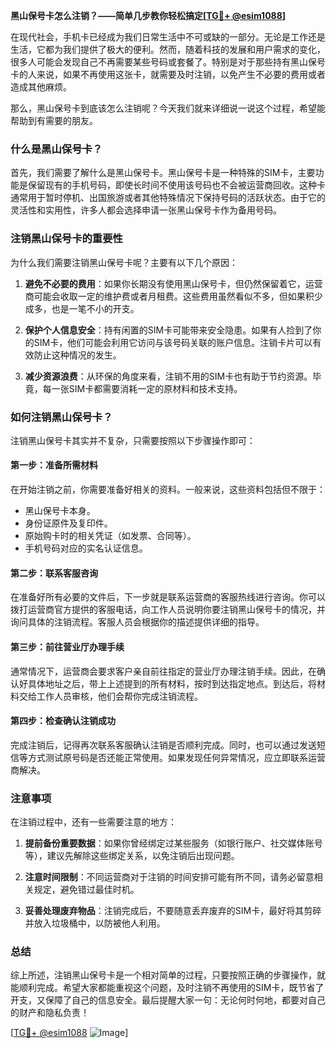 **黑山保号卡怎么注销？——简单几步教你轻松搞定[[TG💪+ @esim1088](https://t.me/s/esim1088)]**

在现代社会，手机卡已经成为我们日常生活中不可或缺的一部分。无论是工作还是生活，它都为我们提供了极大的便利。然而，随着科技的发展和用户需求的变化，很多人可能会发现自己不再需要某些号码或套餐了。特别是对于那些持有黑山保号卡的人来说，如果不再使用这张卡，就需要及时注销，以免产生不必要的费用或者造成其他麻烦。

那么，黑山保号卡到底该怎么注销呢？今天我们就来详细说一说这个过程，希望能帮助到有需要的朋友。

### 什么是黑山保号卡？

首先，我们需要了解什么是黑山保号卡。黑山保号卡是一种特殊的SIM卡，主要功能是保留现有的手机号码，即使长时间不使用该号码也不会被运营商回收。这种卡通常用于暂时停机、出国旅游或者其他特殊情况下保持号码的活跃状态。由于它的灵活性和实用性，许多人都会选择申请一张黑山保号卡作为备用号码。

### 注销黑山保号卡的重要性

为什么我们需要注销黑山保号卡呢？主要有以下几个原因：

1. **避免不必要的费用**：如果你长期没有使用黑山保号卡，但仍然保留着它，运营商可能会收取一定的维护费或者月租费。这些费用虽然看似不多，但如果积少成多，也是一笔不小的开支。

2. **保护个人信息安全**：持有闲置的SIM卡可能带来安全隐患。如果有人捡到了你的SIM卡，他们可能会利用它访问与该号码关联的账户信息。注销卡片可以有效防止这种情况的发生。

3. **减少资源浪费**：从环保的角度来看，注销不用的SIM卡也有助于节约资源。毕竟，每一张SIM卡都需要消耗一定的原材料和技术支持。

### 如何注销黑山保号卡？

注销黑山保号卡其实并不复杂，只需要按照以下步骤操作即可：

#### 第一步：准备所需材料

在开始注销之前，你需要准备好相关的资料。一般来说，这些资料包括但不限于：
- 黑山保号卡本身。
- 身份证原件及复印件。
- 原始购卡时的相关凭证（如发票、合同等）。
- 手机号码对应的实名认证信息。

#### 第二步：联系客服咨询

在准备好所有必要的文件后，下一步就是联系运营商的客服热线进行咨询。你可以拨打运营商官方提供的客服电话，向工作人员说明你要注销黑山保号卡的情况，并询问具体的注销流程。客服人员会根据你的描述提供详细的指导。

#### 第三步：前往营业厅办理手续

通常情况下，运营商会要求客户亲自前往指定的营业厅办理注销手续。因此，在确认好具体地址之后，带上上述提到的所有材料，按时到达指定地点。到达后，将材料交给工作人员审核，他们会帮你完成注销流程。

#### 第四步：检查确认注销成功

完成注销后，记得再次联系客服确认注销是否顺利完成。同时，也可以通过发送短信等方式测试原号码是否还能正常使用。如果发现任何异常情况，应立即联系运营商解决。

### 注意事项

在注销过程中，还有一些需要注意的地方：

1. **提前备份重要数据**：如果你曾经绑定过某些服务（如银行账户、社交媒体账号等），建议先解除这些绑定关系，以免注销后出现问题。

2. **注意时间限制**：不同运营商对于注销的时间安排可能有所不同，请务必留意相关规定，避免错过最佳时机。

3. **妥善处理废弃物品**：注销完成后，不要随意丢弃废弃的SIM卡，最好将其剪碎并放入垃圾桶中，以防被他人利用。

### 总结

综上所述，注销黑山保号卡是一个相对简单的过程，只要按照正确的步骤操作，就能顺利完成。希望大家都能重视这个问题，及时注销不再使用的SIM卡，既节省了开支，又保障了自己的信息安全。最后提醒大家一句：无论何时何地，都要对自己的财产和隐私负责！

[[TG💪+ @esim1088](https://t.me/s/esim1088) ![Image](https://i.postimg.cc/4NQfJmqS/Snipaste-2025-05-13-00-14-12.png)]